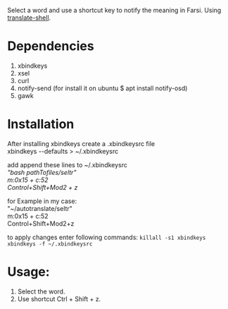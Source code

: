 Select a word and use a shortcut key to notify the meaning in Farsi.
Using [translate-shell](https://github.com/soimort/translate-shell).

# Dependencies
1. xbindkeys
2. xsel
3. curl
4. notify-send (for install it on ubuntu $ apt install notify-osd)
5. gawk

# Installation
After installing xbindkeys create a .xbindkeysrc file<br />
    xbindkeys --defaults > ~/.xbindkeysrc

add append these lines to ~/.xbindkeysrc<br />
    _"bash pathTofiles/seltr"_<br />
    _m:0x15 + c:52_<br />
    _Control+Shift+Mod2 + z_<br />

for Example in my case:<br />
    "~/autotranslate/seltr"<br />
    m:0x15 + c:52<br />
    Control+Shift+Mod2+z<br />

to apply changes enter following commands:
    `killall -s1 xbindkeys`
    `xbindkeys -f ~/.xbindkeysrc`
  

# Usage:
1. Select the word.
2. Use shortcut Ctrl + Shift + z.
